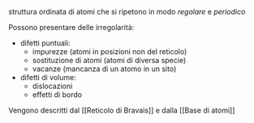 struttura ordinata di atomi che si ripetono in modo _regolare_ e _periodico_

Possono presentare delle irregolarità:
- difetti puntuali:
	- impurezze (atomi in posizioni non del reticolo)
	- sostituzione di atomi (atomi di diversa specie)
	- vacanze (mancanza di un atomo in un sito)
- difetti di volume:
	- dislocazioni
	- effetti di bordo

Vengono descritti dal [[Reticolo  di Bravais]] e dalla [[Base di atomi]]
